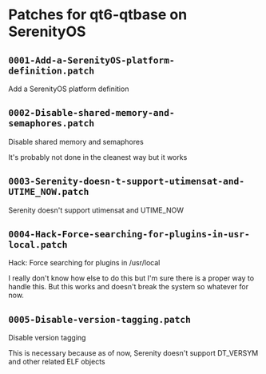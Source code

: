 # Patches for qt6-qtbase on SerenityOS

## `0001-Add-a-SerenityOS-platform-definition.patch`

Add a SerenityOS platform definition


## `0002-Disable-shared-memory-and-semaphores.patch`

Disable shared memory and semaphores

It's probably not done in the cleanest way but it works

## `0003-Serenity-doesn-t-support-utimensat-and-UTIME_NOW.patch`

Serenity doesn't support utimensat and UTIME_NOW


## `0004-Hack-Force-searching-for-plugins-in-usr-local.patch`

Hack: Force searching for plugins in /usr/local

I really don't know how else to do this but I'm sure there is a proper
way to handle this. But this works and doesn't break the system so
whatever for now.

## `0005-Disable-version-tagging.patch`

Disable version tagging

This is necessary because as of now, Serenity doesn't support DT_VERSYM
and other related ELF objects

